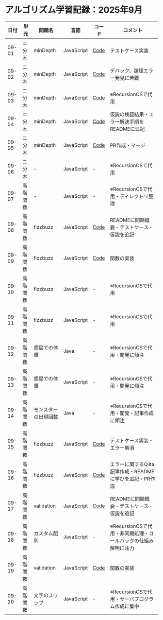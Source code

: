 # アルゴリズム学習記録：2025年9月

| 日付 | 単元 | 問題名 | 言語 | コード | コメント |
| - | - | - | - | - | - |
| 09-01 | ニ分木 | minDepth | JavaScript | [Code](../binary-tree/problems/16_minDepth/js/src/minDepthTest.js)| テストケース実装 |
| 09-02 | ニ分木 | minDepth | JavaScript | [Code](../binary-tree/problems/16_minDepth/js/src/minDepthTest.js)| デバック、論理エラー発見に苦戦 |
| 09-03 | ニ分木 | minDepth | JavaScript | [Code](../binary-tree/problems/16_minDepth/js/src/minDepthTest.js)| ※RecursionCSで代用 |
| 09-04 | ニ分木 | minDepth | JavaScript | [Code](../binary-tree/problems/16_minDepth/README.md)| 仮説の検証結果・エラー解決手順をREADMEに追記 |
| 09-05 | ニ分木 | minDepth | JavaScript | [Code](../binary-tree/problems/16_minDepth/README.md)| PR作成・マージ |
| 09-06 | ニ分木 | - | JavaScript | - | ※RecursionCSで代用 |
| 09-07 | 高階関数 | - | JavaScript | - | ※RecursionCSで代用・ディレクトリ整理 |
| 09-08 | 高階関数 | fizzbuzz | JavaScript | [Code](../HigherOrderFunc/problems/01_fizzbuzz/README.md)| READMEに問題概要・テストケース・仮説を追記 |
| 09-09 | 高階関数 | fizzbuzz | JavaScript | [Code](../HigherOrderFunc/problems/01_fizzbuzz/src/fizzbuzz.js)| 関数の実装 |
| 09-10 | 高階関数 | fizzbuzz | JavaScript | - | ※RecursionCSで代用 |
| 09-11 | 高階関数 | fizzbuzz | JavaScript | - | ※RecursionCSで代用 |
| 09-12 | 高階関数 | 惑星での体重 | Java | - | ※RecursionCSで代用・開発に傾注 |
| 09-13 | 高階関数 | 惑星での体重 | JavaScript | - | ※RecursionCSで代用・開発に傾注 |
| 09-14 | 高階関数 | モンスターの出現回数 | Java | - | ※RecursionCSで代用・開発・記事作成に傾注 |
| 09-15 | 高階関数 | fizzbuzz | JavaScript | [Code](../HigherOrderFunc/problems/01_fizzbuzz/tests/fizzbuzzTest.js)| テストケース実装・エラー解消 |
| 09-16 | 高階関数 | fizzbuzz | JavaScript | [Code](../HigherOrderFunc/problems/01_fizzbuzz/README.md)| エラーに関するQiita記事作成・READMEに学びを追記・PR作成 |
| 09-17 | 高階関数 | validation | JavaScript | [Code](../HigherOrderFunc/problems/02_validation/README.md)| READMEに問題概要・テストケース・仮説を追記 |
| 09-18 | 高階関数 | カスタム配列 | JavaScript | - | ※RecursionCSで代用・非同期処理・コールバックの仕組み解明に注力 |
| 09-19 | 高階関数 | validation | JavaScript | [Code](../HigherOrderFunc/problems/02_validation/js/src/validation.js)| 関数の実装 |
| 09-20 | 高階関数 | 文字のスワップ | JavaScript | - | ※RecursionCSで代用・サーバプログラム作成に集中 |